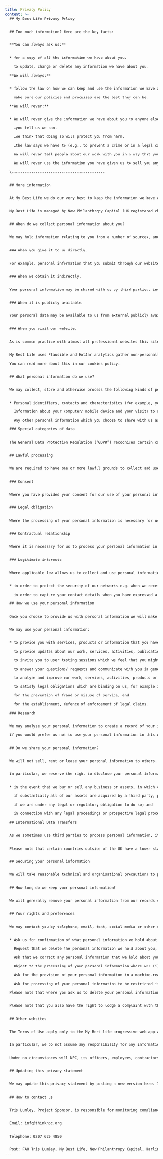```yaml
---
title: Privacy Policy
content: >-
  ## My Best Life Privacy Policy


  ## Too much information? Here are the key facts:


  **You can always ask us:**


  * for a copy of all the information we have about you.

    to update, change or delete any information we have about you.

  **We will always:**


  * follow the law on how we can keep and use the information we have about you.

    make sure our policies and processes are the best they can be.

  **We will never:**


  * We will never give the information we have about you to anyone else, unless…

    …you tell us we can.

    …we think that doing so will protect you from harm.

    …the law says we have to (e.g., to prevent a crime or in a legal case)

    We will never tell people about our work with you in a way that you can be identified, unless you have told us we can.

    We will never use the information you have given us to sell you anything, unless you have told us we can.

  \-------------------------------------------


  ## More information


  At My Best Life we do our very best to keep the information we have about you safe and private. This goes for all the children and young people we aim to support. 


  My Best Life is managed by New Philanthropy Capital (UK registered charity number 1091450, company registration number 4244715) (“NPC”).  This privacy statement provides information about the different types of personal information that we collect and the ways in which we use it, although please note that not all of this will be applicable to you. If in doubt, please feel free to check by contacting us using the contact details included at clause 13.


  ## When do we collect personal information about you?


  We may hold information relating to you from a number of sources, and will collect personal information about you:


  ### When you give it to us directly.


  For example, personal information that you submit through our website by sharing feedback with us or any personal data that you share with us when you communicate with us by email, phone, or post.


  ### When we obtain it indirectly.


  Your personal information may be shared with us by third parties, including our programme partners, our sub-contractors in technical and payment services, advertising networks, research providers and search information providers.


  ### When it is publicly available.


  Your personal data may be available to us from external publicly available sources.


  ### When you visit our website.


  As is common practice with almost all professional websites this site uses cookies, which are tiny files that are downloaded to your computer, to improve your experience. My Best Life uses cookies to improve your experience on our website. A cookie is a small text file that we store on your device that provide us with information about how this website is used so we can keep it as up to date, relevant and error-free as possible. You will be asked for permission to use cookies on any parts of the site where we wish to use them. 


  My Best Life uses Plausible and HotJar analytics gather non-personally identifiable information on our visitors. This information helps us understand where our website traffic is coming from, how the app is being used, how people are moving around the app and what content are being viewed and for how long.\

  You can read more about this in our cookies policy.


  ## What personal information do we use?


  We may collect, store and otherwise process the following kinds of personal information:


  * Personal identifiers, contacts and characteristics (for example, your name and contact details, including email address and telephone number, if you consent to speaking to us about your experience of the app).

    Information about your computer/ mobile device and your visits to and use of this website, including, for example, your IP address and geographical location.

    Any other personal information which you choose to share with us as per clause 1.

  ### Special categories of data


  The General Data Protection Regulation (“GDPR”) recognises certain categories of personal information as sensitive, and therefore requiring more protection. These categories of data include information about your health, ethnicity, and political opinions.  In certain situations, we may collect and/or use special categories of data. We do not ask for special category data, but in certain situations we might. If so, we will only process these special categories of data if there is a valid reason for doing so and where the GDPR allows us to do so. For instance, by seeking your explicit consent to use such data.


  ## Lawful processing


  We are required to have one or more lawful grounds to collect and use the personal information that we have outlined above. We consider the grounds listed below to be relevant:


  ### Consent


  Where you have provided your consent for our use of your personal information in a certain way, for example where we ask for your consent to speak to you about our experience of the web app.


  ### Legal obligation


  Where the processing of your personal information is necessary for us to comply with a legal obligation to which we are subject, for example where we have to share your personal information with regulatory bodies which govern our work.


  ### Contractual relationship


  Where it is necessary for us to process your personal information in order to perform a contract to which you are a party (or to take steps at your request prior to entering a contract).


  ### Legitimate interests


  Where applicable law allows us to collect and use personal information on the condition that to do so is reasonably necessary for our legitimate interests (and the use of your personal information is fair, balanced, and does not unduly impact your rights). We may rely on this ground to process your personal information when we believe that it is more practical or appropriate than asking for your consent. For instance, we rely on the legitimate interest ground to process your personal data


  * in order to protect the security of our networks e.g. when we receive external emails we will scan such emails for any threats.

    in order to capture your contact details when you have expressed a desire to remain in contact with us without wanting to opt-in to our direct mailing.

  ## How we use your personal information


  Once you choose to provide us with personal information we will make reasonable efforts to ensure that your personal information is only used for the purposes specified in this privacy policy.


  We may use your personal information:


  * to provide you with services, products or information that you have requested;

    to provide updates about our work, services, activities, publications or products (where necessary, and only where you have provided your consent to receive such information);

    to invite you to user testing sessions which we feel that you might be interested in;

    to answer your questions/ requests and communicate with you in general;

    to analyse and improve our work, services, activities, products or information (including our website) or for our internal records;

    to satisfy legal obligations which are binding on us, for example in relation to regulatory, government and/ or law enforcement bodies with whom we may work,;

    for the prevention of fraud or misuse of service; and

    for the establishment, defence of enforcement of legal claims.

  ### Research


  We may analyse your personal information to create a record of your interests and preferences to help us manage our records efficiently and effectively.  This allows us to ensure that communications (e.g. by post, telephone, email, text or social media) are appropriate and to generally provide you with an improved user experience.

  If you would prefer us not to use your personal information in this way, please let us know by using the contact details included at clause 13.


  ## Do we share your personal information?


  We will not sell, rent or lease your personal information to others. However, we may disclose your personal information to selected third party processors (such as partners, or sub-contractors) for the purposes outlined at clause 4. The third party in question will be obligated to use any personal data they receive in accordance our instructions.


  In particular, we reserve the right to disclose your personal information to third parties:


  * in the event that we buy or sell any business or assets, in which case we will disclose your personal information to the prospective buyer or seller or such business or assets;

    if substantially all of our assets are acquired by a third party, personal information held by us may be one of the transferred assets;

    if we are under any legal or regulatory obligation to do so; and

    in connection with any legal proceedings or prospective legal proceedings, in order to establish, exercise or defend our legal rights.

  ## International Data Transfers


  As we sometimes use third parties to process personal information, it is possible that personal information we collect from you will be transferred to and stored in a location outside the UK.


  Please note that certain countries outside of the UK have a lower standard of protection for personal information, including lower security protections. Where your personal information is transferred, stored, and/or otherwise processed outside the UK in a country which does not offer an equivalent standard of protection to the UK, we will take all reasonable steps necessary (such as entering into standard contractual clauses to protect your personal information) to ensure that the recipient implements appropriate safeguards designed to protect your personal information. If you have any questions about the transfer of your personal information, please contact us using the details at clause 13.


  ## Securing your personal information


  We will take reasonable technical and organisational precautions to prevent the loss, misuse or alteration of your personal information.  We will store all the personal information you provide on secure servers.


  ## How long do we keep your personal information?


  We will generally remove your personal information from our records six years after the date that it was collected unless (a) we are required to hold for longer for legal or regulatory purposes; or (b) still required in connection with the purpose for which it was collected and/or processed. However, we will remove your personal information from our records before this date if we become aware that (a) your personal information is no longer required in connection with such purpose(s); (b) we are no longer lawfully entitled to process it; or (c) you validly exercise one of your right of erasure under clause 10.


  ## Your rights and preferences


  We may contact you by telephone, email, text, social media or other electronic means depending on the communication preferences you have previously indicated.  Where we rely on your consent to use your personal information, you have the right to:


  * Ask us for confirmation of what personal information we hold about you, and to request a copy of that information. If we are satisfied that you have a legal entitlement to see this personal information, and we are able to confirm your identity, we will provide you with this information.

    Request that we delete the personal information we hold about you, as far as we are legally required to do so.

    Ask that we correct any personal information that we hold about you which you believe to be inaccurate.

    Object to the processing of your personal information where we: (i) process on the basis of the legitimate interests ground; (ii) use the personal information for direct marketing; or (iii) use the personal information for statistical purposes.

    Ask for the provision of your personal information in a machine-readable format  to either yourself or a third party, provided that the personal information in question has been provided to us by you, and is being processed by us: (i) in reliance on your consent; or (ii) because it is necessary for the performance of a contract to which you are party; and in either instance, we are processing using automated means.

    Ask for processing of your personal information to be restricted if there is disagreement about its accuracy or legitimate usage.

  Please note that where you ask us to delete your personal information, we will maintain a skeleton record comprising your name and organisation to ensure that we do not inadvertently contact you in the future.  We may also need to retain some records for statutory purposes.


  Please note that you also have the right to lodge a complaint with the Information Commissioner’s Office at www.ico.org.uk/concerns


  ## Other websites


  The Terms of Use apply only to the My Best life progressive web app and not to any of the sites that it hyperlinks to. My Best Life is not responsible for the privacy practices or the content of linked web sites. 


  In particular, we do not assume any responsibility for any information or content on such sites (including but not limited to any views, advice, opinions, advertising, or recommendations). Nor do we assume any responsibility in connection with any product or service such sites may offer. Please review the privacy notices of such websites.


  Under no circumstances will NPC, its officers, employees, contractors or content providers be liable, directly or indirectly, for any loss or damage resulting from you accessing or using, or otherwise in connection with, any website either hyperlinked to or otherwise referred to on our Site.


  ## Updating this privacy statement


  We may update this privacy statement by posting a new version here. If we update this privacy statement in a way that significantly changes how we use your personal information, we will use reasonable efforts to bring these changes to your attention where we have your contact details. Otherwise, we would recommend that you periodically review this privacy statement to be aware of any other revisions. 


  ## How to contact us


  Tris Lumley, Project Sponsor, is responsible for monitoring compliance with relevant legislation in relation to personal data. You can also contact the Programme Manager if you have any questions about this privacy statement or our treatment of your personal information:


  Email: info@thinknpc.org


  Telephone: 0207 620 4850


  Post: FAO Tris Lumley, My Best Life, New Philanthropy Capital, Harling House, 47-51 Great Suffolk St, London, SE1 0BS.
---
```

